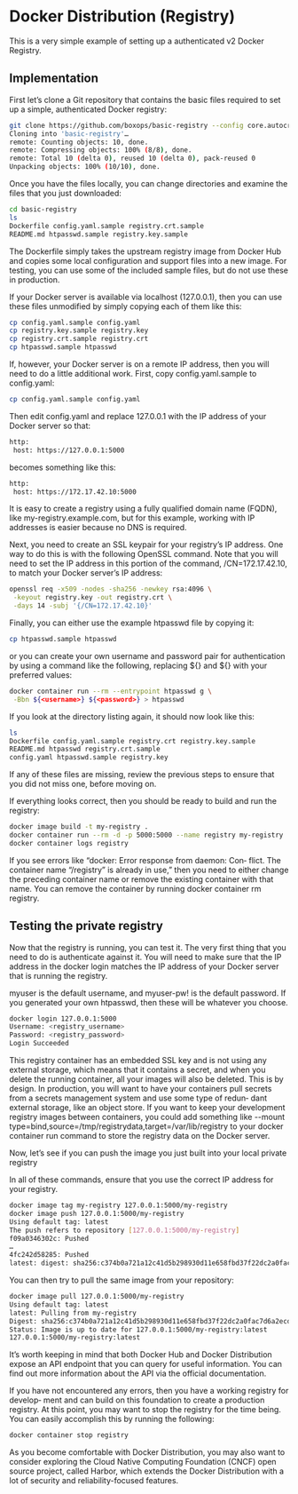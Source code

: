 # Docker Distribution (Registry)

This is a very simple example of setting up a authenticated v2 Docker Registry.

## Implementation

First let’s clone a Git repository that contains the basic files required to set up a
simple, authenticated Docker registry:

```bash
git clone https://github.com/boxops/basic-registry --config core.autocrlf=input
Cloning into 'basic-registry'…
remote: Counting objects: 10, done.
remote: Compressing objects: 100% (8/8), done.
remote: Total 10 (delta 0), reused 10 (delta 0), pack-reused 0
Unpacking objects: 100% (10/10), done.
```
Once you have the files locally, you can change directories and examine the files that
you just downloaded:
```bash
cd basic-registry
ls
Dockerfile config.yaml.sample registry.crt.sample
README.md htpasswd.sample registry.key.sample
```
The Dockerfile simply takes the upstream registry image from Docker Hub and copies
some local configuration and support files into a new image.
For testing, you can use some of the included sample files, but do not use these in
production.

If your Docker server is available via localhost (127.0.0.1), then you can use these
files unmodified by simply copying each of them like this:
```bash
cp config.yaml.sample config.yaml
cp registry.key.sample registry.key
cp registry.crt.sample registry.crt
cp htpasswd.sample htpasswd
```
If, however, your Docker server is on a remote IP address, then you will need to do a
little additional work.
First, copy config.yaml.sample to config.yaml:
```bash
cp config.yaml.sample config.yaml
```

Then edit config.yaml and replace 127.0.0.1 with the IP address of your Docker
server so that:
```bash
http:
 host: https://127.0.0.1:5000
```
becomes something like this:
```bash
http:
 host: https://172.17.42.10:5000
```
It is easy to create a registry using a fully qualified domain name
(FQDN), like my-registry.example.com, but for this example,
working with IP addresses is easier because no DNS is required.

Next, you need to create an SSL keypair for your registry’s IP address.
One way to do this is with the following OpenSSL command. Note that you will need
to set the IP address in this portion of the command, /CN=172.17.42.10, to match
your Docker server’s IP address:
```bash
openssl req -x509 -nodes -sha256 -newkey rsa:4096 \
 -keyout registry.key -out registry.crt \
 -days 14 -subj '{/CN=172.17.42.10}'
```
Finally, you can either use the example htpasswd file by copying it:
```bash
cp htpasswd.sample htpasswd
```
or you can create your own username and password pair for authentication by using
a command like the following, replacing ${<username>} and ${<password>} with
your preferred values:
```bash
docker container run --rm --entrypoint htpasswd g \
 -Bbn ${<username>} ${<password>} > htpasswd
```
If you look at the directory listing again, it should now look like this:
```bash
ls
Dockerfile config.yaml.sample registry.crt registry.key.sample
README.md htpasswd registry.crt.sample
config.yaml htpasswd.sample registry.key
```
If any of these files are missing, review the previous steps to ensure that you did not
miss one, before moving on.

If everything looks correct, then you should be ready to build and run the registry:
```bash
docker image build -t my-registry .
docker container run --rm -d -p 5000:5000 --name registry my-registry
docker container logs registry
```

If you see errors like “docker: Error response from daemon: Con‐
flict. The container name “/registry” is already in use,” then you
need to either change the preceding container name or remove the
existing container with that name. You can remove the container
by running docker container rm registry.

## Testing the private registry

Now that the registry is running, you can test it. The very first thing that you need
to do is authenticate against it. You will need to make sure that the IP address in
the docker login matches the IP address of your Docker server that is running the
registry.

myuser is the default username, and myuser-pw! is the default
password. If you generated your own htpasswd, then these will be
whatever you choose.
```bash
docker login 127.0.0.1:5000
Username: <registry_username>
Password: <registry_password>
Login Succeeded
```
This registry container has an embedded SSL key and is not using
any external storage, which means that it contains a secret, and
when you delete the running container, all your images will also be
deleted. This is by design.
In production, you will want to have your containers pull secrets
from a secrets management system and use some type of redun‐
dant external storage, like an object store. If you want to keep
your development registry images between containers, you could
add something like --mount type=bind,source=/tmp/registrydata,target=/var/lib/registry to your docker container run
command to store the registry data on the Docker server.

Now, let’s see if you can push the image you just built into your local private registry

In all of these commands, ensure that you use the correct IP
address for your registry.
```bash
docker image tag my-registry 127.0.0.1:5000/my-registry
docker image push 127.0.0.1:5000/my-registry
Using default tag: latest
The push refers to repository [127.0.0.1:5000/my-registry]
f09a0346302c: Pushed
…
4fc242d58285: Pushed
latest: digest: sha256:c374b0a721a12c41d5b298930d11e658fbd37f22dc2a0fac7d6a2…
```
You can then try to pull the same image from your repository:
```bash
docker image pull 127.0.0.1:5000/my-registry
Using default tag: latest
latest: Pulling from my-registry
Digest: sha256:c374b0a721a12c41d5b298930d11e658fbd37f22dc2a0fac7d6a2ecdc0ba5490
Status: Image is up to date for 127.0.0.1:5000/my-registry:latest
127.0.0.1:5000/my-registry:latest
```
It’s worth keeping in mind that both Docker Hub and Docker
Distribution expose an API endpoint that you can query for useful
information. You can find out more information about the API via
the official documentation.

If you have not encountered any errors, then you have a working registry for develop‐
ment and can build on this foundation to create a production registry. At this point,
you may want to stop the registry for the time being. You can easily accomplish this
by running the following:
```bash
docker container stop registry
```
As you become comfortable with Docker Distribution, you may
also want to consider exploring the Cloud Native Computing
Foundation (CNCF) open source project, called Harbor, which
extends the Docker Distribution with a lot of security and
reliability-focused features.
